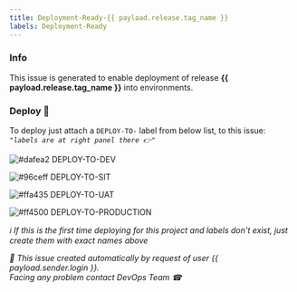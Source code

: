 ```yaml
---
title: Deployment-Ready-{{ payload.release.tag_name }}
labels: Deployment-Ready
---
```


### Info

This issue is generated to enable deployment of release **{{ payload.release.tag_name }}** into environments.

### Deploy 🚀 

To deploy just attach a `DEPLOY-TO-` label from below list, to this issue: &nbsp;&nbsp;&nbsp;&nbsp;&nbsp;&nbsp;&nbsp;&nbsp;&nbsp;&nbsp;&nbsp;&nbsp;  *`"labels are at right panel there 👉"`*

![#dafea2](https://via.placeholder.com/15/dafea2/000000?text=+) DEPLOY-TO-DEV

![#96ceff](https://via.placeholder.com/15/96ceff/000000?text=+) DEPLOY-TO-SIT

![#ffa435](https://via.placeholder.com/15/ffa435/000000?text=+) DEPLOY-TO-UAT

![#ff4500](https://via.placeholder.com/15/ff4500/000000?text=+) DEPLOY-TO-PRODUCTION


*ℹ If this is the first time deploying for this project and labels don't exist, just create them with exact names above*

*🤖 This issue created automatically by request of user {{ payload.sender.login }}. <br>
Facing any problem contact DevOps Team ☎* 
